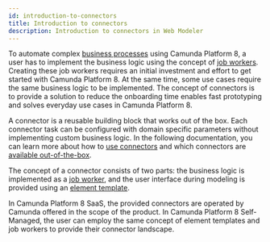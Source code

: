 ```yaml
---
id: introduction-to-connectors
title: Introduction to connectors
description: Introduction to connectors in Web Modeler
---
```


To automate complex [business processes](/components/concepts/processes.md) using Camunda Platform 8, a user has to implement the business logic using the concept of [job workers](/components/concepts/job-workers.md). Creating these job workers requires an initial investment and effort to get started with Camunda Platform 8. At the same time, some use cases require the same business logic to be implemented. The concept of connectors is to provide a solution to reduce the onboarding time enables fast prototyping and solves everyday use cases in Camunda Platform 8.

A connector is a reusable building block that works out of the box. Each connector task can be configured with domain specific parameters without implementing custom business logic. In the following documentation, you can learn more about how to [use connectors](use-connectors.md) and which connectors are [available out-of-the-box](available-connectors/available-connectors-overview.md).

The concept of a connector consists of two parts: the business logic is implemented as a [job worker](/components/concepts/job-workers.md), and the user interface during modeling is provided using an [element template](/components/modeler/desktop-modeler/element-templates/about-templates.md).

In Camunda Platform 8 SaaS, the provided connectors are operated by Camunda offered in the scope of the product. In Camunda Platform 8 Self-Managed, the user can employ the same concept of element templates and job workers to provide their connector landscape.
